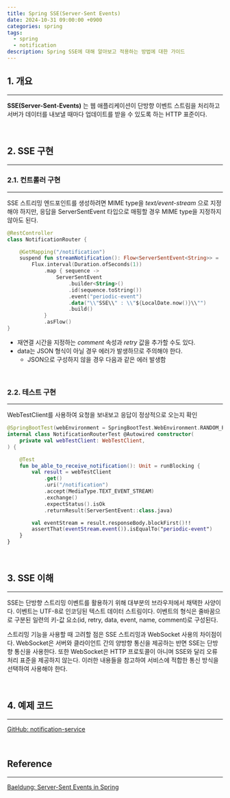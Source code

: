 ```yaml
---
title: Spring SSE(Server-Sent Events)
date: 2024-10-31 09:00:00 +0900
categories: spring
tags:
  - spring
  - notification
description: Spring SSE에 대해 알아보고 적용하는 방법에 대한 가이드
---
```


## 1. 개요
---

**SSE(Server-Sent-Events)** 는 웹 애플리케이션이 단방향 이벤트 스트림을 처리하고 서버가 데이터를 내보낼 때마다 업데이트를 받을 수 있도록 하는 HTTP 표준이다.

<br/>

## 2. SSE 구현
---

### 2.1. 컨트롤러 구현
---

SSE 스트리밍 엔드포인트를 생성하려면 MIME type을 _text/event-stream_ 으로 지정해야 하지만, 응답을 ServerSentEvent 타입으로 매핑할 경우 MIME type을 지정하지 않아도 된다.

```kotlin
@RestController
class NotificationRouter {

    @GetMapping("/notification")
    suspend fun streamNotification(): Flow<ServerSentEvent<String>> =
        Flux.interval(Duration.ofSeconds(1))
            .map { sequence ->
                ServerSentEvent
                    .builder<String>()
                    .id(sequence.toString())
                    .event("periodic-event")
                    .data("\\"SSE\\" : \\"${LocalDate.now()}\\"")
                    .build()
            }
            .asFlow()
}
```
- 재연결 시간을 지정하는 _comment_ 속성과 _retry_ 값을 추가할 수도 있다.
- data는 JSON 형식이 아닐 경우 에러가 발생하므로 주의해야 한다.
    - JSON으로 구성하지 않을 경우 다음과 같은 에러 발생함

<br/>

### 2.2. 테스트 구현
---

WebTestClient를 사용하여 요청을 보내보고 응답이 정상적으로 오는지 확인

```kotlin
@SpringBootTest(webEnvironment = SpringBootTest.WebEnvironment.RANDOM_PORT)
internal class NotificationRouterTest @Autowired constructor(
    private val webTestClient: WebTestClient,
) {

    @Test
    fun be_able_to_receive_notification(): Unit = runBlocking {
        val result = webTestClient
            .get()
            .uri("/notification")
            .accept(MediaType.TEXT_EVENT_STREAM)
            .exchange()
            .expectStatus().isOk
            .returnResult(ServerSentEvent::class.java)

        val eventStream = result.responseBody.blockFirst()!!
        assertThat(eventStream.event()).isEqualTo("periodic-event")
    }
}
```

<br/>

## 3. SSE 이해

---

SSE는 단방향 스트리밍 이벤트를 활용하기 위해 대부분의 브라우저에서 채택한 사양이다. 이벤트는 UTF-8로 인코딩된 텍스트 데이터 스트림이다. 이벤트의 형식은 줄바꿈으로 구분된 일련의 키-값 요소(id, retry, data, event, name, comment)로 구성된다.

스트리밍 기능을 사용할 때 고려할 점은 SSE 스트리밍과 WebSocket 사용의 차이점이다. WebSocket은 서버와 클라이언트 간의 양방향 통신을 제공하는 반면 SSE는 단방향 통신을 사용한다. 또한 WebSocket은 HTTP 프로토콜이 아니며 SSE와 달리 오류 처리 표준을 제공하지 않는다. 이러한 내용들을 참고하여 서비스에 적합한 통신 방식을 선택하여 사용해야 한다.

<br/>

## 4. 예제 코드
---

[GitHub: notification-service](https://github.com/LeeSM0518/notification-service/tree/%235/feat/apply-tutorial-about-spring-sse)

<br/>

## Reference

---

[Baeldung: Server-Sent Events in Spring](https://www.baeldung.com/spring-server-sent-events)